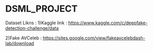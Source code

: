 # DSML_PROJECT
Dataset Likns : 
  1)Kaggle link : https://www.kaggle.com/c/deepfake-detection-challenge/data
  
  2)Fake AVCeleb : https://sites.google.com/view/fakeavcelebdash-lab/download
